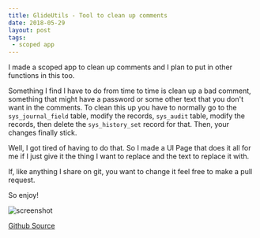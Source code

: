 ```yaml
---
title: GlideUtils - Tool to clean up comments
date: 2018-05-29
layout: post
tags:
 - scoped app
---
```


I made a scoped app to clean up comments and I plan to put in other functions in this too.

<!--more-->
Something I find I have to do from time to time is clean up a bad comment, something that might have a password or some other text that you
don't want in the comments.  To clean this up you have to normally go to the `sys_journal_field` table, modify the records, `sys_audit` table,
modify the records, then delete the `sys_history_set` record for that.  Then, your changes finally stick.

Well, I got tired of having to do that.  So I made a UI Page that does it all for me if I just give it the thing I want to replace and the text
to replace it with.

If, like anything I share on git, you want to change it feel free to make a pull request.

So enjoy!

![screenshot](/uploads/glideutils-screenshot.png)

[Github Source](https://github.com/jacebenson/servicenow-glideutils/tree/docs)
